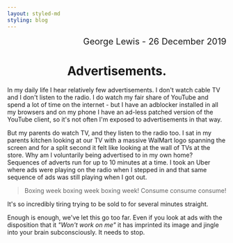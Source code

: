 ```yaml
---
layout: styled-md
styling: blog
---
```


<div style="text-align: right; font-size: 20px;">George Lewis - 26 December 2019</div>
<div style="text-align: center;"><h1>Advertisements.</h1></div>

In my daily life I hear relatively few advertisements. I don't watch cable TV and I don't listen to the radio. I do watch my fair share of YouTube and spend a lot of time on the internet - but I have an adblocker installed in all my browsers and on my phone I have an ad-less patched version of the YouTube client, so it's not often I'm exposed to advertisements in that way.

But my parents do watch TV, and they listen to the radio too. I sat in my parents kitchen looking at our TV with a massive WalMart logo spanning the screen and for a split second it felt like looking at the wall of TVs at the store. Why am I voluntarily being advertised to in my own home? Sequences of adverts run for up to 10 minutes at a time. I took an Uber where ads were playing on the radio when I stepped in and that same sequence of ads was still playing when I got out.

> Boxing week boxing week boxing week! Consume consume consume!

It's so incredibly tiring trying to be sold to for several minutes straight. 

Enough is enough, we've let this go too far. Even if you look at ads with the disposition that it *"Won't work on me"* it has imprinted its image and jingle into your brain subconsciously. It needs to stop.